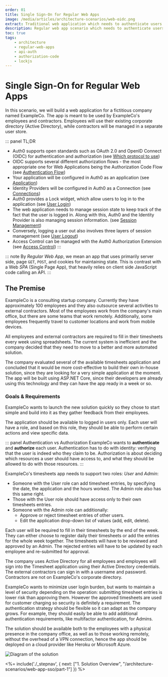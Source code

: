 ```yaml
---
order: 01
title: Single Sign-On for Regular Web Apps
image: /media/articles/architecture-scenarios/web-oidc.png
extract: Traditional web application which needs to authenticate users using OpenID Connect.
description: Regular web app scenario which needs to authenticate users using OpenID Connect.
toc: true
tags:
    - architecture
    - regular-web-apps
    - api-auth
    - authorization-code
    - lockjs
---
```


# Single Sign-On for Regular Web Apps

In this scenario, we will build a web application for a fictitious company named ExampleCo. The app is meant to be used by ExampleCo's employees and contractors. Employees will use their existing corporate directory (Active Directory), while contractors will be managed in a separate user store.

::: panel TL;DR
* Auth0 supports open standards such as OAuth 2.0 and OpenID Connect (OIDC) for authentication and authorization (see [Which protocol to use](/architecture-scenarios/application/web-app-sso/part-1#which-protocol-to-use))
* OIDC supports several different authorization flows - the most appropriate one for Web Applications being the Authorization Code Flow (see [Authentication Flow](/architecture-scenarios/application/web-app-sso/part-1#authentication-flow))
* Your application will be configured in Auth0 as an application (see [Application](/architecture-scenarios/application/web-app-sso/part-2#application))
* Identity Providers will be configured in Auth0 as a Connection (see [Connections](/architecture-scenarios/application/web-app-sso/part-2#connections))
* Auth0 provides a Lock widget, which allow users to log in to the application (see [User Login](/architecture-scenarios/application/web-app-sso/part-3#user-login))
* The web application needs to manage session state to keep track of the fact that the user is logged in. Along with this, Auth0 and the Identity Provider is also managing session information. (see [Session Management](/architecture-scenarios/application/web-app-sso/part-3#session-management))
* Conversely, logging a user out also involves three layers of session management (see [User Logout](/architecture-scenarios/application/web-app-sso/part-3#user-logout))
* Access Control can be managed with the Auth0 Authorization Extension (see [Access Control](/architecture-scenarios/application/web-app-sso/part-3#access-control))
:::

::: note
By _Regular Web App_, we mean an app that uses primarily server side, page `GET`, `POST`, and cookies for maintaining state. This is contrast with a Web _SPA_ (Single Page App), that heavily relies on client side JavaScript code calling an API.
:::

## The Premise

ExampleCo is a consulting startup company. Currently they have approximately 100 employees and they also outsource several activities to external contractors. Most of the employees work from the company's main office, but there are some teams that work remotely. Additionally, some employees frequently travel to customer locations and work from mobile devices.

All employees and external contractors are required to fill in their timesheets every week using spreadsheets. The current system is inefficient and the company decided that they need to move to a better and more automated solution.

The company evaluated several of the available timesheets application and concluded that it would be more cost-effective to build their own in-house solution, since they are looking for a very simple application at the moment. The app will be built using ASP.NET Core, since their developers are already using this technology and they can have the app ready in a week or so.

### Goals & Requirements

ExampleCo wants to launch the new solution quickly so they chose to start simple and build into it as they gather feedback from their employees.

The application should be available to logged in users only. Each user will have a role, and based on this role, they should be able to perform certain actions and view specific data.

::: panel Authentication vs Authorization
ExampleCo wants to __authenticate__ and __authorize__ each user. Authentication has to do with identity: verifying that the user is indeed who they claim to be. Authorization is about deciding which resources a user should have access to, and what they should be allowed to do with those resources.
:::

ExampleCo's timesheets app needs to support two roles: _User_ and _Admin_:
- Someone with the User role can add timesheet entries, by specifying the date, the application and the hours worked. The Admin role also has this same right.
- Those with the User role should have access only to their own timesheets entries.
- Someone with the Admin role can additionally:
  - Approve or reject timesheet entries of other users.
  - Edit the application drop-down list of values (add, edit, delete).

Each user will be required to fill in their timesheets by the end of the week. They can either choose to register daily their timesheets or add the entries for the whole week together. The timesheets will have to be reviewed and approved by an Admin. The rejected entries will have to be updated by each employee and re-submitted for approval.

The company uses Active Directory for all employees and employees will sign into the Timesheet application using their Active Directory credentials. The external contractors can sign in with a username and password. Contractors are not on ExampleCo's corporate directory.

ExampleCo wants to minimize user login burden, but wants to maintain a level of security depending on the operation: submitting timesheet entries is lower risk than approving them. However the approved timesheets are used for customer charging so security is definitely a requirement. The authentication strategy should be flexible so it can adapt as the company grows. For example, they should easily be able to add additional authentication requirements, like multifactor authentication, for Admins.

The solution should be available both to the employees with a physical presence in the company office, as well as to those working remotely, without the overhead of a VPN connection, hence the app should be deployed on a cloud provider like Heroku or Microsoft Azure.

![Diagram of the solution](/media/articles/architecture-scenarios/web-app-sso/solution-diagram.png)

<%= include('./_stepnav', {
 next: ["1. Solution Overview", "/architecture-scenarios/web-app-sso/part-1"]
}) %>
